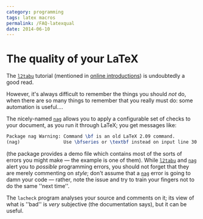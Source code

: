 ```yaml
---
category: programming
tags: latex macros
permalink: /FAQ-latexqual
date: 2014-06-10
---
```


# The quality of your LaTeX

The [`l2tabu`](https://ctan.org/pkg/l2tabu) tutorial (mentioned in 
[online introductions](/FAQ-man-latex)) is undoubtedly a
good read.

However, it's always difficult to remember the things you should
_not_ do, when there are so many things to remember that you
really must do: some automation is useful&hellip;.

The nicely-named [`nag`](https://ctan.org/pkg/nag) allows you to apply a configurable set
of checks to your document, as you run it through LaTeX; you get
messages like:
```latex
Package nag Warning: Command \bf is an old LaTeX 2.09 command. 
(nag)                Use \bfseries or \textbf instead on input line 30.
```
  (the package provides a demo file which contains most of the sorts
  of errors you might make&nbsp;&mdash; the example is one of them).
While [`l2tabu`](https://ctan.org/pkg/l2tabu) and [`nag`](https://ctan.org/pkg/nag) alert you to _possible_
programming errors, you should not forget that they are merely
commenting on _style_; don't assume that a [`nag`](https://ctan.org/pkg/nag) error is
going to damn your code&nbsp;&mdash; rather, note the issue and try to train
your fingers not to do the same ''next time''.

The `lacheck` program analyses your source and comments on
it; its view of what is ''bad'' is _very_ subjective (the
documentation says), but it can be useful.



